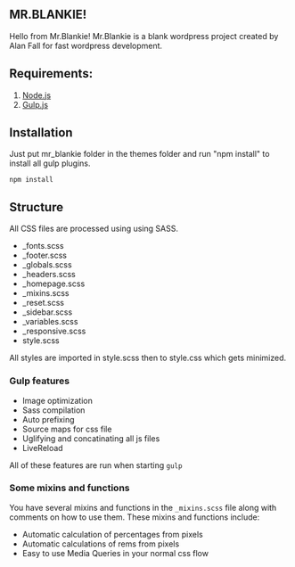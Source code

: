 ## MR.BLANKIE!
Hello from Mr.Blankie!
Mr.Blankie is a blank wordpress project created by Alan Fall for fast wordpress development.

## Requirements:

1. [Node.js](https://nodejs.org/)
2. [Gulp.js](http://gulpjs.com/)

## Installation

Just put mr_blankie folder in the themes folder and run "npm install" to install all gulp plugins.

```shell
npm install
```

## Structure

All CSS files are processed using using SASS.

- _fonts.scss
- _footer.scss
- _globals.scss
- _headers.scss
- _homepage.scss
- _mixins.scss
- _reset.scss
- _sidebar.scss
- _variables.scss
- _responsive.scss
- style.scss

All styles are imported in style.scss then to style.css which gets minimized.


### Gulp features

* Image optimization
* Sass compilation
* Auto prefixing
* Source maps for css file
* Uglifying and concatinating all js files
* LiveReload

All of these features are run when starting `gulp`

### Some mixins and functions

You have several mixins and functions in the `_mixins.scss` file along with comments on how to use them. These mixins and functions include:

* Automatic calculation of percentages from pixels
* Automatic calculations of rems from pixels 
* Easy to use Media Queries in your normal css flow
